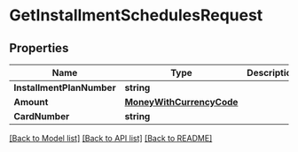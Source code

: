 # GetInstallmentSchedulesRequest

## Properties

Name | Type | Description | Notes
------------ | ------------- | ------------- | -------------
**InstallmentPlanNumber** | **string** |  | [optional] 
**Amount** | [**MoneyWithCurrencyCode**](MoneyWithCurrencyCode.md) |  | [optional] 
**CardNumber** | **string** |  | [optional] 

[[Back to Model list]](../README.md#documentation-for-models) [[Back to API list]](../README.md#documentation-for-api-endpoints) [[Back to README]](../README.md)


